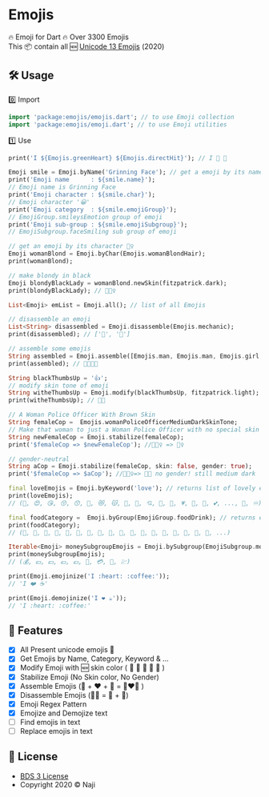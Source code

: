 # Emojis

🔥 Emoji for Dart 🔥 Over 3300 Emojis <br>
This 📦 contain all 🆕 [Unicode 13 Emojis](https://unicode.org/emoji/charts) (2️0️2️0️)

## 🛠️ Usage
0️⃣ Import
```dart
import 'package:emojis/emojis.dart'; // to use Emoji collection
import 'package:emojis/emoji.dart'; // to use Emoji utilities
```
1️⃣ Use
```dart
print('I ${Emojis.greenHeart} ${Emojis.directHit}'); // I 💚 🎯

Emoji smile = Emoji.byName('Grinning Face'); // get a emoji by its name
print('Emoji name      : ${smile.name}');
// Emoji name is Grinning Face
print('Emoji character : ${smile.char}');
// Emoji character '😀'
print('Emoji category  : ${smile.emojiGroup}');
// EmojiGroup.smileysEmotion group of emoji
print('Emoji sub-group : ${smile.emojiSubgroup}');
// EmojiSubgroup.faceSmiling sub group of emoji

// get an emoji by its character 👱‍♀️
Emoji womanBlond = Emoji.byChar(Emojis.womanBlondHair);
print(womanBlond);

// make blondy in black
Emoji blondyBlackLady = womanBlond.newSkin(fitzpatrick.dark);
print(blondyBlackLady); // 👱🏿‍♀️

List<Emoji> emList = Emoji.all(); // list of all Emojis

// disassemble an emoji
List<String> disassembled = Emoji.disassemble(Emojis.mechanic);
print(disassembled); // ['🔧', '🧑']

// assemble some emojis
String assembled = Emoji.assemble([Emojis.man, Emojis.man, Emojis.girl, Emojis.boy]);
print(assembled); // 👨‍👨‍👧‍👦️

String blackThumbsUp = '👍';
// modify skin tone of emoji
String witheThumbsUp = Emoji.modify(blackThumbsUp, fitzpatrick.light);
print(witheThumbsUp); // 👍🏻

// A Woman Police Officer With Brown Skin
String femaleCop =  Emojis.womanPoliceOfficerMediumDarkSkinTone;
// Make that woman to just a Woman Police Officer with no special skin color
String newFemaleCop = Emoji.stabilize(femaleCop);
print('$femaleCop => $newFemaleCop'); //👮🏾‍♀️ => 👮‍♀️

// gender-neutral
String aCop = Emoji.stabilize(femaleCop, skin: false, gender: true);
print('$femaleCop => $aCop'); //👮🏾‍♀️=> 👮🏾 no gender! still medium dark

final loveEmojis = Emoji.byKeyword('love'); // returns list of lovely emojis :)
print(loveEmojis);
// (🥰, 😍, 😘, 😚, 😙, 🤗, 😻, 😽, 💋, 💌, 💘, 💝, 💖, 💗, 💓, 💞, 💕, ..., 💄, ♾)

final foodCategory =  Emoji.byGroup(EmojiGroup.foodDrink); // returns emojis in Food and Drink group
print(foodCategory);
// (🍇, 🍈, 🍉, 🍊, 🍋, 🍌, 🍍, 🥭, 🍎, 🍏, 🍐, 🍑, 🍒, 🍓, 🥝, 🍅, 🥥, 🥑, ...)

Iterable<Emoji> moneySubgroupEmojis = Emoji.bySubgroup(EmojiSubgroup.money); // returns emojis in Money subgroup
print(moneySubgroupEmojis);
// (💰, 💴, 💵, 💶, 💷, 💸, 💳, 🧾, 💹)

print(Emoji.emojinize('I :heart: :coffee:'));
// 'I ❤️ ☕'

print(Emoji.demojinize('I ❤️ ☕'));
// 'I :heart: :coffee:'
```

## 🚀 Features
- [x] All Present unicode emojis 💯
- [x] Get Emojis by Name, Category, Keyword & ...
- [x] Modify Emoji with 🆕 skin color ( 🏻 🏼 🏽 🏾 🏿 )
- [x] Stabilize Emoji (No Skin color, No Gender)
- [X] Assemble Emojis (👩 + ❤ + 👩  = 👩‍❤️‍👩 )
- [x] Disassemble Emojis (👨‍🔧 = 🔧 + 🧑)
- [x] Emoji Regex Pattern
- [x] Emojize and Demojize text
- [ ] Find emojis in text
- [ ] Replace emojis in text

## 📄 License
* [BDS 3 License](https://opensource.org/licenses/BSD-3-Clause)
* Copyright 2020 © Naji
